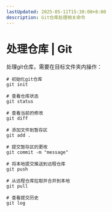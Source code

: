 ```yaml
---
lastUpdated: 2025-05-11T15:30:00+8:00
description: Git仓库处理相关命令
---
```


# 处理仓库 | Git

处理git仓库，需要在目标文件夹内操作：

```shell
# 初始化git仓库
git init

# 查看仓库状态
git status

# 查看当前的修改
git diff

# 添加文件到暂存区
git add .

# 提交暂存区的更改
git commit -m "message"

# 将本地提交推送到远程仓库
git push

# 从远程仓库拉取并合并到本地
git pull

# 查看提交历史
git log
```
